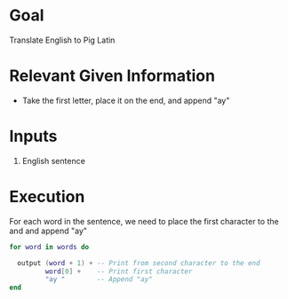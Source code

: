 # Goal
Translate English to Pig Latin

# Relevant Given Information
- Take the first letter, place it on the end, and append "ay"

# Inputs
1. English sentence

# Execution
For each word in the sentence, we need to place the first character to the and and append "ay"

```lua
for word in words do

  output (word + 1) + -- Print from second character to the end
         word[0] +    -- Print first character
         "ay "        -- Append "ay"
end
```